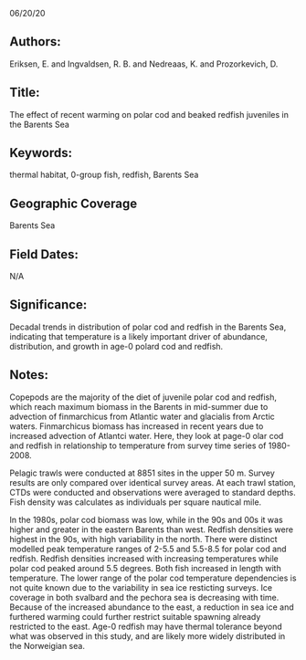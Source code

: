 06/20/20
## Authors:
Eriksen, E. and Ingvaldsen, R. B. and Nedreaas, K. and Prozorkevich, D.
## Title:
The effect of recent warming on polar cod and beaked redfish juveniles in the Barents Sea
## Keywords:
thermal habitat, 0-group fish, redfish, Barents Sea
## Geographic Coverage
Barents Sea
## Field Dates:
N/A
## Significance:
Decadal trends in distribution of polar cod and redfish in the Barents Sea, indicating that temperature is a likely important driver of abundance, distribution, and growth in  age-0 polard cod and redfish.

## Notes:
Copepods are the majority of the diet of juvenile polar cod and redfish, which reach maximum biomass in the Barents in mid-summer due to advection of finmarchicus from Atlantic water and glacialis from Arctic waters. Finmarchicus biomass has increased in recent years due to increased advection of Atlantci water. Here, they look at page-0 olar cod and redfish in relationship to temperature from survey time series of 1980-2008.

Pelagic trawls were conducted at 8851 sites in the upper 50 m. Survey results are only compared over identical survey areas. At each trawl station, CTDs were conducted and observations were averaged to standard depths. Fish density was calculates as individuals per square nautical mile.

In the 1980s, polar cod biomass was low, while in the 90s and 00s it was higher and greater in the eastern Barents than west. Redfish densities were highest in the 90s, with high variability in the north. There were distinct modelled peak temperature ranges of 2-5.5 and 5.5-8.5 for polar cod and redfish. Redfish densities increased with increasing temperatures while polar cod peaked around 5.5 degrees. Both fish increased in length with temperature. The lower range of the polar cod temperature dependencies is not quite known due to the variability in sea ice resticting surveys. Ice coverage in both svalbard and the pechora sea is decreasing with time. Because of the increased abundance to the east, a reduction in sea ice and furthered warming could further restrict suitable spawning already restricted to the east. Age-0 redfish may have thermal tolerance beyond what was observed in this study, and are likely more widely distributed in the Norweigian sea.
